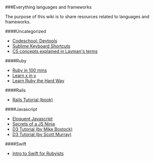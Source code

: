 ###Everything languages and frameworks

The purpose of this wiki is to share resources related to languages and frameworks.

####Uncategorized
- [Codeschool: Devtools](http://discover-devtools.codeschool.com/)
- [Sublime Keyboard Shortcuts](http://sublime-text-unofficial-documentation.readthedocs.org/en/latest/reference/keyboard_shortcuts_osx.html)
- [CS concepts explained in Layman's terms](http://carlcheo.com/compsci)

####Ruby
- [Ruby in 100 mins](http://tutorials.jumpstartlab.com/projects/ruby_in_100_minutes.html)
- [Learn x in y](http://learnxinyminutes.com/docs/ruby/)
- [Learn Ruby the Hard Way](http://learnrubythehardway.org/)

####Rails
- [Rails Tutorial (book)](https://www.railstutorial.org/book)

####Javascript
- [Eloquent Javascript](http://eloquentjavascript.net/)
- [Secrets of a JS Ninja](http://www.kamcheng.me/js-examples/ninja.pdf)
- [D3 Tutorial (by Mike Bostock)](https://github.com/mbostock/d3/wiki/Tutorials)
- [D3 Tutorial (by Scott Murray)](http://alignedleft.com/tutorials/d3)


####Swift
- [Intro to Swift for Rubyists](http://www.aidanf.net/posts/an-introduction-to-swift-for-ruby-developers)
